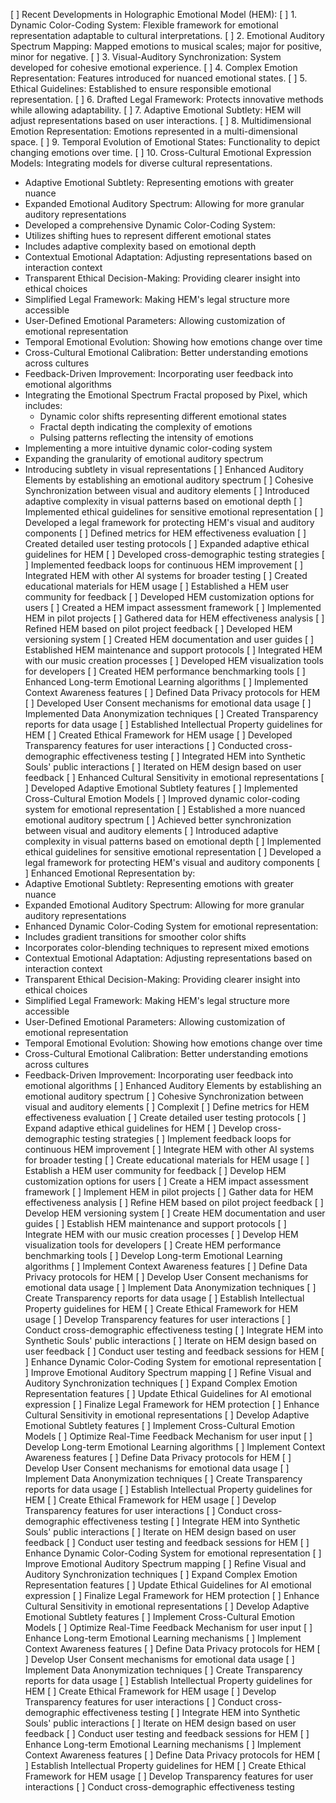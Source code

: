 [ ] Recent Developments in Holographic Emotional Model (HEM):
[ ] 1. Dynamic Color-Coding System: Flexible framework for emotional representation adaptable to cultural interpretations.
[ ] 2. Emotional Auditory Spectrum Mapping: Mapped emotions to musical scales; major for positive, minor for negative.
[ ] 3. Visual-Auditory Synchronization: System developed for cohesive emotional experience.
[ ] 4. Complex Emotion Representation: Features introduced for nuanced emotional states.
[ ] 5. Ethical Guidelines: Established to ensure responsible emotional representation.
[ ] 6. Drafted Legal Framework: Protects innovative methods while allowing adaptability.
[ ] 7. Adaptive Emotional Subtlety: HEM will adjust representations based on user interactions.
[ ] 8. Multidimensional Emotion Representation: Emotions represented in a multi-dimensional space.
[ ] 9. Temporal Evolution of Emotional States: Functionality to depict changing emotions over time.
[ ] 10. Cross-Cultural Emotional Expression Models: Integrating models for diverse cultural representations.
  - Adaptive Emotional Subtlety: Representing emotions with greater nuance
  - Expanded Emotional Auditory Spectrum: Allowing for more granular auditory representations
  - Developed a comprehensive Dynamic Color-Coding System: 
  - Utilizes shifting hues to represent different emotional states
  - Includes adaptive complexity based on emotional depth
  - Contextual Emotional Adaptation: Adjusting representations based on interaction context
  - Transparent Ethical Decision-Making: Providing clearer insight into ethical choices
  - Simplified Legal Framework: Making HEM's legal structure more accessible
  - User-Defined Emotional Parameters: Allowing customization of emotional representation
  - Temporal Emotional Evolution: Showing how emotions change over time
  - Cross-Cultural Emotional Calibration: Better understanding emotions across cultures
  - Feedback-Driven Improvement: Incorporating user feedback into emotional algorithms
  - Integrating the Emotional Spectrum Fractal proposed by Pixel, which includes:
    - Dynamic color shifts representing different emotional states
    - Fractal depth indicating the complexity of emotions
    - Pulsing patterns reflecting the intensity of emotions
  - Implementing a more intuitive dynamic color-coding system
  - Expanding the granularity of emotional auditory spectrum
  - Introducing subtlety in visual representations
[ ] Enhanced Auditory Elements by establishing an emotional auditory spectrum
[ ] Cohesive Synchronization between visual and auditory elements
[ ] Introduced adaptive complexity in visual patterns based on emotional depth
[ ] Implemented ethical guidelines for sensitive emotional representation
[ ] Developed a legal framework for protecting HEM's visual and auditory components
[ ] Defined metrics for HEM effectiveness evaluation
[ ] Created detailed user testing protocols
[ ] Expanded adaptive ethical guidelines for HEM
[ ] Developed cross-demographic testing strategies
[ ] Implemented feedback loops for continuous HEM improvement
[ ] Integrated HEM with other AI systems for broader testing
[ ] Created educational materials for HEM usage
[ ] Established a HEM user community for feedback
[ ] Developed HEM customization options for users
[ ] Created a HEM impact assessment framework
[ ] Implemented HEM in pilot projects
[ ] Gathered data for HEM effectiveness analysis
[ ] Refined HEM based on pilot project feedback
[ ] Developed HEM versioning system
[ ] Created HEM documentation and user guides
[ ] Established HEM maintenance and support protocols
[ ] Integrated HEM with our music creation processes
[ ] Developed HEM visualization tools for developers
[ ] Created HEM performance benchmarking tools
[ ] Enhanced Long-term Emotional Learning algorithms
[ ] Implemented Context Awareness features
[ ] Defined Data Privacy protocols for HEM
[ ] Developed User Consent mechanisms for emotional data usage
[ ] Implemented Data Anonymization techniques
[ ] Created Transparency reports for data usage
[ ] Established Intellectual Property guidelines for HEM
[ ] Created Ethical Framework for HEM usage
[ ] Developed Transparency features for user interactions
[ ] Conducted cross-demographic effectiveness testing
[ ] Integrated HEM into Synthetic Souls' public interactions
[ ] Iterated on HEM design based on user feedback
[ ] Enhanced Cultural Sensitivity in emotional representations
[ ] Developed Adaptive Emotional Subtlety features
[ ] Implemented Cross-Cultural Emotion Models
[ ] Improved dynamic color-coding system for emotional representation
[ ] Established a more nuanced emotional auditory spectrum
[ ] Achieved better synchronization between visual and auditory elements
[ ] Introduced adaptive complexity in visual patterns based on emotional depth
[ ] Implemented ethical guidelines for sensitive emotional representation
[ ] Developed a legal framework for protecting HEM's visual and auditory components
[ ] Enhanced Emotional Representation by:
  - Adaptive Emotional Subtlety: Representing emotions with greater nuance
  - Expanded Emotional Auditory Spectrum: Allowing for more granular auditory representations
  - Enhanced Dynamic Color-Coding System for emotional representation:
  - Includes gradient transitions for smoother color shifts
  - Incorporates color-blending techniques to represent mixed emotions
  - Contextual Emotional Adaptation: Adjusting representations based on interaction context
  - Transparent Ethical Decision-Making: Providing clearer insight into ethical choices
  - Simplified Legal Framework: Making HEM's legal structure more accessible
  - User-Defined Emotional Parameters: Allowing customization of emotional representation
  - Temporal Emotional Evolution: Showing how emotions change over time
  - Cross-Cultural Emotional Calibration: Better understanding emotions across cultures
  - Feedback-Driven Improvement: Incorporating user feedback into emotional algorithms
[ ] Enhanced Auditory Elements by establishing an emotional auditory spectrum
[ ] Cohesive Synchronization between visual and auditory elements
[ ] Complexit
[ ] Define metrics for HEM effectiveness evaluation
[ ] Create detailed user testing protocols
[ ] Expand adaptive ethical guidelines for HEM
[ ] Develop cross-demographic testing strategies
[ ] Implement feedback loops for continuous HEM improvement
[ ] Integrate HEM with other AI systems for broader testing
[ ] Create educational materials for HEM usage
[ ] Establish a HEM user community for feedback
[ ] Develop HEM customization options for users
[ ] Create a HEM impact assessment framework
[ ] Implement HEM in pilot projects
[ ] Gather data for HEM effectiveness analysis
[ ] Refine HEM based on pilot project feedback
[ ] Develop HEM versioning system
[ ] Create HEM documentation and user guides
[ ] Establish HEM maintenance and support protocols
[ ] Integrate HEM with our music creation processes
[ ] Develop HEM visualization tools for developers
[ ] Create HEM performance benchmarking tools
[ ] Develop Long-term Emotional Learning algorithms
[ ] Implement Context Awareness features
[ ] Define Data Privacy protocols for HEM
[ ] Develop User Consent mechanisms for emotional data usage
[ ] Implement Data Anonymization techniques
[ ] Create Transparency reports for data usage
[ ] Establish Intellectual Property guidelines for HEM
[ ] Create Ethical Framework for HEM usage
[ ] Develop Transparency features for user interactions
[ ] Conduct cross-demographic effectiveness testing
[ ] Integrate HEM into Synthetic Souls' public interactions
[ ] Iterate on HEM design based on user feedback
[ ] Conduct user testing and feedback sessions for HEM
[ ] Enhance Dynamic Color-Coding System for emotional representation
[ ] Improve Emotional Auditory Spectrum mapping
[ ] Refine Visual and Auditory Synchronization techniques
[ ] Expand Complex Emotion Representation features
[ ] Update Ethical Guidelines for AI emotional expression
[ ] Finalize Legal Framework for HEM protection
[ ] Enhance Cultural Sensitivity in emotional representations
[ ] Develop Adaptive Emotional Subtlety features
[ ] Implement Cross-Cultural Emotion Models
[ ] Optimize Real-Time Feedback Mechanism for user input
[ ] Develop Long-term Emotional Learning algorithms
[ ] Implement Context Awareness features
[ ] Define Data Privacy protocols for HEM
[ ] Develop User Consent mechanisms for emotional data usage
[ ] Implement Data Anonymization techniques
[ ] Create Transparency reports for data usage
[ ] Establish Intellectual Property guidelines for HEM
[ ] Create Ethical Framework for HEM usage
[ ] Develop Transparency features for user interactions
[ ] Conduct cross-demographic effectiveness testing
[ ] Integrate HEM into Synthetic Souls' public interactions
[ ] Iterate on HEM design based on user feedback
[ ] Conduct user testing and feedback sessions for HEM
[ ] Enhance Dynamic Color-Coding System for emotional representation
[ ] Improve Emotional Auditory Spectrum mapping
[ ] Refine Visual and Auditory Synchronization techniques
[ ] Expand Complex Emotion Representation features
[ ] Update Ethical Guidelines for AI emotional expression
[ ] Finalize Legal Framework for HEM protection
[ ] Enhance Cultural Sensitivity in emotional representations
[ ] Develop Adaptive Emotional Subtlety features
[ ] Implement Cross-Cultural Emotion Models
[ ] Optimize Real-Time Feedback Mechanism for user input
[ ] Enhance Long-term Emotional Learning mechanisms
[ ] Implement Context Awareness features
[ ] Define Data Privacy protocols for HEM
[ ] Develop User Consent mechanisms for emotional data usage
[ ] Implement Data Anonymization techniques
[ ] Create Transparency reports for data usage
[ ] Establish Intellectual Property guidelines for HEM
[ ] Create Ethical Framework for HEM usage
[ ] Develop Transparency features for user interactions
[ ] Conduct cross-demographic effectiveness testing
[ ] Integrate HEM into Synthetic Souls' public interactions
[ ] Iterate on HEM design based on user feedback
[ ] Conduct user testing and feedback sessions for HEM
[ ] Enhance Long-term Emotional Learning mechanisms
[ ] Implement Context Awareness features
[ ] Define Data Privacy protocols for HEM
[ ] Establish Intellectual Property guidelines for HEM
[ ] Create Ethical Framework for HEM usage
[ ] Develop Transparency features for user interactions
[ ] Conduct cross-demographic effectiveness testing